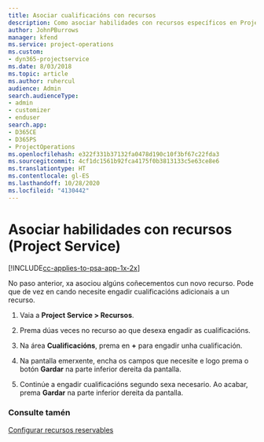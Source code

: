 ```yaml
---
title: Asociar cualificacións con recursos
description: Como asociar habilidades con recursos específicos en Project Service
author: JohnPBurrows
manager: kfend
ms.service: project-operations
ms.custom:
- dyn365-projectservice
ms.date: 8/03/2018
ms.topic: article
ms.author: ruhercul
audience: Admin
search.audienceType:
- admin
- customizer
- enduser
search.app:
- D365CE
- D365PS
- ProjectOperations
ms.openlocfilehash: e322f331b37132fa0478d190c10f3bf67c22fda3
ms.sourcegitcommit: 4cf1dc1561b92fca4175f0b3813133c5e63ce8e6
ms.translationtype: HT
ms.contentlocale: gl-ES
ms.lasthandoff: 10/28/2020
ms.locfileid: "4130442"
---
```

# <a name="associate-skills-with-resources-project-service"></a>Asociar habilidades con recursos (Project Service)

[!INCLUDE[cc-applies-to-psa-app-1x-2x](../includes/cc-applies-to-psa-app-1x-2x.md)]

No paso anterior, xa asociou algúns coñecementos cun novo recurso. Pode que de vez en cando necesite engadir cualificacións adicionais a un recurso.  
  
1.  Vaia a **Project Service > Recursos**.  
  
2.  Prema dúas veces no recurso ao que desexa engadir as cualificacións.  
  
3.  Na área **Cualificacións**, prema en **+** para engadir unha cualificación.  
  
4.  Na pantalla emerxente, encha os campos que necesite e logo prema o botón **Gardar** na parte inferior dereita da pantalla.  
  
5.  Continúe a engadir cualificacións segundo sexa necesario. Ao acabar, prema **Gardar** na parte inferior dereita da pantalla.  
  
### <a name="see-also"></a>Consulte tamén  
 [Configurar recursos reservables](../psa/set-up-resources.md)
